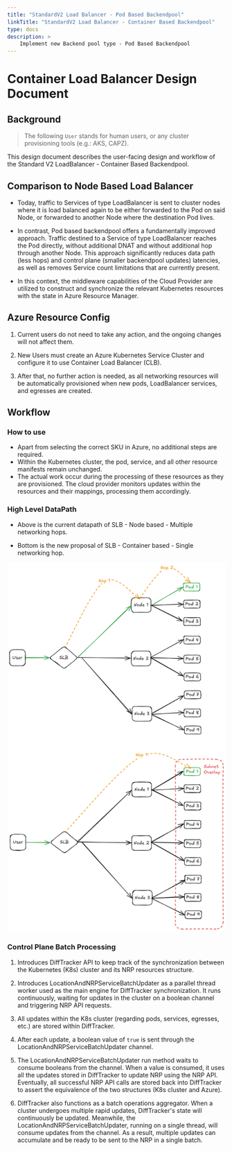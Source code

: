 ```yaml
---
title: "StandardV2 Load Balancer - Pod Based Backendpool"
linkTitle: "StandardV2 Load Balancer - Container Based Backendpool"
type: docs
description: >
    Implement new Backend pool type - Pod Based Backendpool
---
```


# Container Load Balancer Design Document

## Background

> The following `User` stands for human users, or any cluster provisioning tools (e.g.: AKS, CAPZ).

This design document describes the user-facing design and workflow of the Standard V2 LoadBalancer - Container Based Backendpool.

## Comparison to Node Based Load Balancer

- Today, traffic to Services of type LoadBalancer is sent to cluster nodes where it is load balanced again to be either forwarded to the Pod on said Node, or forwarded to another Node where the destination Pod lives.

- In contrast, Pod based backendpool offers a fundamentally improved approach. Traffic destined to a Service of type LoadBalancer reaches the Pod directly, without additional DNAT and without additional hop through another Node. This approach significantly reduces data path (less hops) and control plane (smaller backendpool updates) latencies, as well as removes Service count limitations that are currently present.
- In this context, the middleware capabilities of the Cloud Provider are utilized to construct and synchronize the relevant Kubernetes resources with the state in Azure Resource Manager.

## Azure Resource Config

1. Current users do not need to take any action, and the ongoing changes will not affect them.

2. New Users must create an Azure Kubernetes Service Cluster and configure it to use Container Load Balancer (CLB).

3. After that, no further action is needed, as all networking resources will be automatically provisioned when new pods, LoadBalancer services, and egresses are created.

## Workflow

### How to use

- Apart from selecting the correct SKU in Azure, no additional steps are required.
- Within the Kubernetes cluster, the pod, service, and all other resource manifests remain unchanged.
- The actual work occur during the processing of these resources as they are provisioned. The cloud provider monitors updates within the resources and their mappings, processing them accordingly.

### High Level DataPath

- Above is the current datapath of SLB - Node based - Multiple networking hops.

- Bottom is the new proposal of SLB - Container based - Single networking hop.

![SLB-CLB-DATAPATH](./slb-clb-datapath.png)

### Control Plane Batch Processing

1. Introduces DiffTracker API to keep track of the synchronization between the Kubernetes (K8s) cluster and its NRP resources structure.

2. Introduces LocationAndNRPServiceBatchUpdater as a parallel thread worker used as the main engine for DiffTracker synchronization. It runs continuously, waiting for updates in the cluster on a boolean channel and triggering NRP API requests.

3. All updates within the K8s cluster (regarding pods, services, egresses, etc.) are stored within DiffTracker.

4. After each update, a boolean value of `true` is sent through the LocationAndNRPServiceBatchUpdater channel.

5. The LocationAndNRPServiceBatchUpdater run method waits to consume booleans from the channel. When a value is consumed, it uses all the updates stored in DiffTracker to update NRP using the NRP API. Eventually, all successful NRP API calls are stored back into DiffTracker to assert the equivalence of the two structures (K8s cluster and Azure).

6. DiffTracker also functions as a batch operations aggregator. When a cluster undergoes multiple rapid updates, DiffTracker's state will continuously be updated. Meanwhile, the LocationAndNRPServiceBatchUpdater, running on a single thread, will consume updates from the channel. As a result, multiple updates can accumulate and be ready to be sent to the NRP in a single batch.

